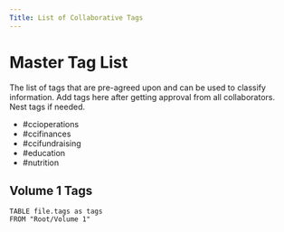 ```yaml
---
Title: List of Collaborative Tags
---
```


# Master Tag List
The list of tags that are pre-agreed upon and can be used to classify information. Add tags here after getting approval from all collaborators. Nest tags if needed.

- #ccioperations
- #ccifinances
- #ccifundraising
- #education
- #nutrition





## Volume 1 Tags

```dataview 
TABLE file.tags as tags
FROM "Root/Volume 1" 

